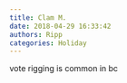 ```yaml
---
title: Clam M.
date: 2018-04-29 16:33:42
authors: Ripp
categories: Holiday
---
```


 vote rigging is common in bc
